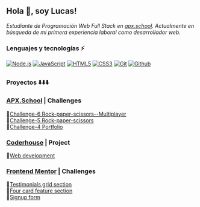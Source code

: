 ## Hola 👋, soy Lucas!

*Estudiante de Programación Web Full Stack en [apx.school](https://apx.school/). Actualmente en búsqueda de mi primera experiencia laboral como desarrollador web.*

### Lenguajes y tecnologías :zap:
[![Node.js](https://img.shields.io/badge/Node.js--brightgreen.svg?logo=Node.js&logoWidth=20)](https://github.com/stradalucas?tab=repositories)
[![JavaScript](https://img.shields.io/badge/JavaScript--yellow.svg?logo=javaScript&logoWidth=20)](https://github.com/stradalucas?tab=repositories)
[![HTML5](https://img.shields.io/badge/HTML5--critical.svg?logo=HTML5&logoWidth=20)](https://github.com/stradalucas?tab=repositories) 
[![CSS3](https://img.shields.io/badge/Firebase--yellow.svg?logo=Firebase&logoWidth=20)](https://github.com/stradalucas?tab=repositories)
[![Git](https://img.shields.io/badge/Git--critical.svg?logo=git&logoWidth=20)](https://github.com/stradalucas?tab=repositories)
[![Github](https://img.shields.io/badge/Github--333.svg?logo=github&logoWidth=20)](https://github.com/stradalucas?tab=repositories)

##
### Proyectos :arrow_down::arrow_down::arrow_down:

### [APX.School](https://apx.school/) | Challenges

:pushpin:[Challenge-6 Rock-paper-scissors--Multiplayer
 ](https://github.com/stradalucas/apx-desafio-m6)
<br>
:pushpin:[Challenge-5 Rock-paper-scissors
 ](https://github.com/stradalucas/apx-desafio-m5)
<br>
:pushpin:[Challenge-4 Portfolio](https://github.com/stradalucas/apx-desafio-m4)

### [Coderhouse](https://www.coderhouse.com/) |  Project

:pushpin:[Web development](https://nova-three.vercel.app/)

### [Frontend Mentor](https://frontendmentor.io/)  | Challenges

:pushpin:[Testimonials grid section](https://testimonials-grid-section-tree.vercel.app/)
<br>
:pushpin:[Four card feature section](https://four-card-feature-section-tree.vercel.app/)
<br>
:pushpin:[Signup form](https://signup-form-tree.vercel.app/)

